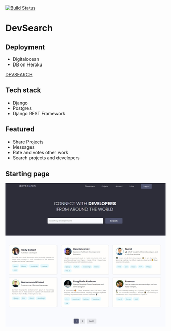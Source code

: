 [![Build Status](https://app.travis-ci.com/alexdzehil/devsearch.svg?branch=main)](https://app.travis-ci.com/alexdzehil/devsearch)
# DevSearch
## Deployment
* Digitalocean
* DB on Heroku

[DEVSEARCH](http://104.248.45.15/)

## Tech stack
* Django
* Postgres
* Django REST Framework

## Featured
* Share Projects
* Messages
* Rate and votes other work
* Search projects and developers

## Starting page
![alt text](devsearch/static/images/homepage.jpg "devsearch")
